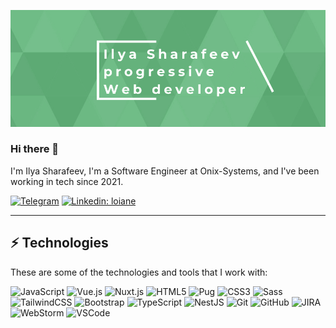 [![Header](https://github.com/IlyaSharafeev/IlyaSharafeev/blob/main/assets/%D0%BE%D0%B1%D0%BB%D0%BE%D0%B6%D0%BA%D0%B0%20%D0%B3%D0%B8%D1%82%D1%85%D0%B0%D0%B1.jpeg)](https://t.me/IlyaSharafeev)

### Hi there 👋

I'm Ilya Sharafeev,  I'm a Software Engineer at Onix-Systems, and I've been working in tech since 2021. 

[![Telegram](https://img.shields.io/badge/-Telegram-red?color=white&logo=telegram&logoColor=black)](https://t.me/IlyaSharafeev)
[![Linkedin: loiane](https://img.shields.io/badge/-Linkedin-blue?style=flat-square&logo=Linkedin&logoColor=white&link=https://www.linkedin.com/in/loiane/)](https://www.linkedin.com/in/loiane/)

____

## ⚡ Technologies

These are some of the technologies and tools that I work with:

![JavaScript](https://img.shields.io/badge/-JavaScript-black?style=flat-square&logo=javascript)
![Vue.js](https://img.shields.io/badge/-Vue-white?style=flat-square&logo=vue.js)
![Nuxt.js](https://img.shields.io/badge/-Nuxt-black?style=flat-square&logo=nuxt.js&logoColor=green)
![HTML5](https://img.shields.io/badge/-HTML5-E34F26?style=flat-square&logo=html5&logoColor=white)
![Pug](https://img.shields.io/badge/-Pug-black?style=flat-square&logo=pug&logoColor=red)
![CSS3](https://img.shields.io/badge/-CSS3-1572B6?style=flat-square&logo=css3)
![Sass](https://img.shields.io/badge/-Sass-CC6699?style=flat-square&logo=sass&logoColor=white)
![TailwindCSS](https://img.shields.io/badge/-TailwindCSS-black?style=flat-square&logo=tailwindcss&logoColor=blue)
![Bootstrap](https://img.shields.io/badge/-Bootstrap-563D7C?style=flat-square&logo=bootstrap)
![TypeScript](https://img.shields.io/badge/-TypeScript-007ACC?style=flat-square&logo=typescript&logoColor=white)
![NestJS](https://img.shields.io/badge/-NestJS-E0234E?style=flat-square&logo=nestjs&logoColor=white)
![Git](https://img.shields.io/badge/-Git-black?style=flat-square&logo=git)
![GitHub](https://img.shields.io/badge/-GitHub-181717?style=flat-square&logo=github)
![JIRA](https://img.shields.io/badge/-JIRA-0052CC?style=flat-square&logo=jira)
![WebStorm](https://img.shields.io/badge/-WebStorm-007ACC?style=flat-square&logo=webstorm&logoColor=white)
![VSCode](https://img.shields.io/badge/-VSCode-007ACC?style=flat-square&logo=visual-studio-code&logoColor=white)
